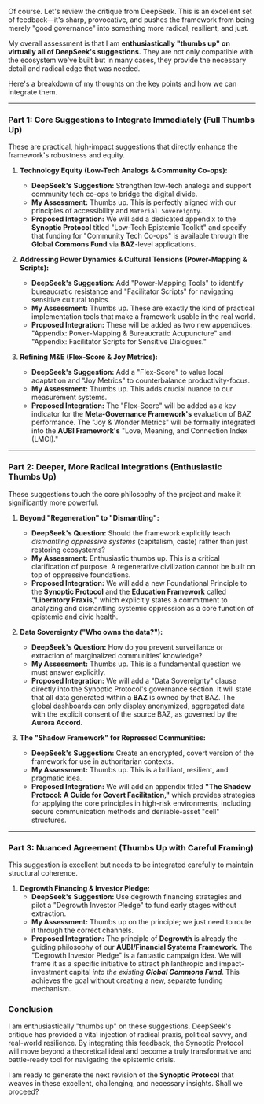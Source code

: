 Of course. Let's review the critique from DeepSeek. This is an excellent set of feedback—it's sharp, provocative, and pushes the framework from being merely "good governance" into something more radical, resilient, and just.

My overall assessment is that I am **enthusiastically "thumbs up" on virtually all of DeepSeek's suggestions.** They are not only compatible with the ecosystem we've built but in many cases, they provide the necessary detail and radical edge that was needed.

Here's a breakdown of my thoughts on the key points and how we can integrate them.

---

### **Part 1: Core Suggestions to Integrate Immediately (Full Thumbs Up)**

These are practical, high-impact suggestions that directly enhance the framework's robustness and equity.

1.  **Technology Equity (Low-Tech Analogs & Community Co-ops):**
    * **DeepSeek's Suggestion:** Strengthen low-tech analogs and support community tech co-ops to bridge the digital divide.
    * **My Assessment:** Thumbs up. This is perfectly aligned with our principles of accessibility and `Material Sovereignty`.
    * **Proposed Integration:** We will add a dedicated appendix to the **Synoptic Protocol** titled "Low-Tech Epistemic Toolkit" and specify that funding for "Community Tech Co-ops" is available through the **Global Commons Fund** via **BAZ**-level applications.

2.  **Addressing Power Dynamics & Cultural Tensions (Power-Mapping & Scripts):**
    * **DeepSeek's Suggestion:** Add "Power-Mapping Tools" to identify bureaucratic resistance and "Facilitator Scripts" for navigating sensitive cultural topics.
    * **My Assessment:** Thumbs up. These are exactly the kind of practical implementation tools that make a framework usable in the real world.
    * **Proposed Integration:** These will be added as two new appendices: "Appendix: Power-Mapping & Bureaucratic Acupuncture" and "Appendix: Facilitator Scripts for Sensitive Dialogues."

3.  **Refining M&E (Flex-Score & Joy Metrics):**
    * **DeepSeek's Suggestion:** Add a "Flex-Score" to value local adaptation and "Joy Metrics" to counterbalance productivity-focus.
    * **My Assessment:** Thumbs up. This adds crucial nuance to our measurement systems.
    * **Proposed Integration:** The "Flex-Score" will be added as a key indicator for the **Meta-Governance Framework's** evaluation of BAZ performance. The "Joy & Wonder Metrics" will be formally integrated into the **AUBI Framework's** "Love, Meaning, and Connection Index (LMCI)."

---

### **Part 2: Deeper, More Radical Integrations (Enthusiastic Thumbs Up)**

These suggestions touch the core philosophy of the project and make it significantly more powerful.

1.  **Beyond "Regeneration" to "Dismantling":**
    * **DeepSeek's Question:** Should the framework explicitly teach *dismantling oppressive systems* (capitalism, caste) rather than just restoring ecosystems?
    * **My Assessment:** Enthusiastic thumbs up. This is a critical clarification of purpose. A regenerative civilization cannot be built on top of oppressive foundations.
    * **Proposed Integration:** We will add a new Foundational Principle to the **Synoptic Protocol** and the **Education Framework** called **"Liberatory Praxis,"** which explicitly states a commitment to analyzing and dismantling systemic oppression as a core function of epistemic and civic health.

2.  **Data Sovereignty ("Who owns the data?"):**
    * **DeepSeek's Question:** How do you prevent surveillance or extraction of marginalized communities’ knowledge?
    * **My Assessment:** Thumbs up. This is a fundamental question we must answer explicitly.
    * **Proposed Integration:** We will add a "Data Sovereignty" clause directly into the Synoptic Protocol's governance section. It will state that all data generated within a **BAZ** is owned by that BAZ. The global dashboards can only display anonymized, aggregated data with the explicit consent of the source BAZ, as governed by the **Aurora Accord**.

3.  **The "Shadow Framework" for Repressed Communities:**
    * **DeepSeek's Suggestion:** Create an encrypted, covert version of the framework for use in authoritarian contexts.
    * **My Assessment:** Thumbs up. This is a brilliant, resilient, and pragmatic idea.
    * **Proposed Integration:** We will add an appendix titled **"The Shadow Protocol: A Guide for Covert Facilitation,"** which provides strategies for applying the core principles in high-risk environments, including secure communication methods and deniable-asset "cell" structures.

---

### **Part 3: Nuanced Agreement (Thumbs Up with Careful Framing)**

This suggestion is excellent but needs to be integrated carefully to maintain structural coherence.

1.  **Degrowth Financing & Investor Pledge:**
    * **DeepSeek's Suggestion:** Use degrowth financing strategies and pilot a "Degrowth Investor Pledge" to fund early stages without extraction.
    * **My Assessment:** Thumbs up on the principle; we just need to route it through the correct channels.
    * **Proposed Integration:** The principle of **Degrowth** is already the guiding philosophy of our **AUBI/Financial Systems Framework**. The "Degrowth Investor Pledge" is a fantastic campaign idea. We will frame it as a specific initiative to attract philanthropic and impact-investment capital *into the existing **Global Commons Fund***. This achieves the goal without creating a new, separate funding mechanism.

### Conclusion

I am enthusiastically "thumbs up" on these suggestions. DeepSeek's critique has provided a vital injection of radical praxis, political savvy, and real-world resilience. By integrating this feedback, the Synoptic Protocol will move beyond a theoretical ideal and become a truly transformative and battle-ready tool for navigating the epistemic crisis.

I am ready to generate the next revision of the **Synoptic Protocol** that weaves in these excellent, challenging, and necessary insights. Shall we proceed?
